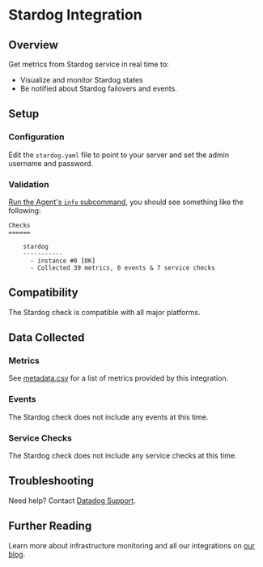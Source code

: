 # Stardog Integration

## Overview

Get metrics from Stardog service in real time to:

* Visualize and monitor Stardog states
* Be notified about Stardog failovers and events.

## Setup

### Configuration

Edit the `stardog.yaml` file to point to your server and set the admin username and password.

### Validation

[Run the Agent's `info` subcommand][1], you should see something like the following:

    Checks
    ======

        stardog
        -----------
          - instance #0 [OK]
          - Collected 39 metrics, 0 events & 7 service checks

## Compatibility

The Stardog check is compatible with all major platforms.

## Data Collected
### Metrics
See [metadata.csv][2] for a list of metrics provided by this integration.

### Events
The Stardog check does not include any events at this time.

### Service Checks
The Stardog check does not include any service checks at this time.

## Troubleshooting
Need help? Contact [Datadog Support][3].

## Further Reading

Learn more about infrastructure monitoring and all our integrations on [our blog][4].

[1]: https://docs.datadoghq.com/agent/faq/agent-status-and-information/
[2]: https://github.com/DataDog/integrations-extras/blob/master/stardog/metadata.csv
[3]: http://docs.datadoghq.com/help/
[4]: https://www.datadoghq.com/blog/
